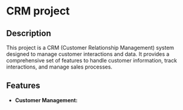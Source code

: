 # CRM project

## Description

This project is a CRM (Customer Relationship Management) system designed to manage customer interactions and data. It provides a comprehensive set of features to handle customer information, track interactions, and manage sales processes.

## Features

- **Customer Management:**

